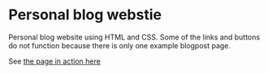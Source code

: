 # Personal blog webstie
Personal blog website using HTML and CSS. 
Some of the links and buttons do not function because there is only one example blogpost page. 

See [the page in action here](https://braslava.github.io/personal_blog/)

